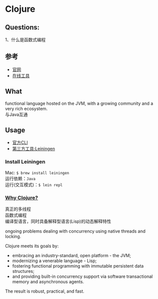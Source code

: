 
# Clojure


## Questions:
1、什么是函数式编程  



## 参考
- [官网](https://clojure.org/)  
- [在线工具](https://repl.it/repls/CreativeTintedResearch)


## What
functional language hosted on the JVM, with a growing community and a very rich ecosystem.   
与Java互通


## Usage  
- [官方CLI]()  
- [第三方工具:Leiningen](https://leiningen.org/)  

### Install Leiningen
>
Mac: `$ brew install leiningen`  
运行依赖：`Java`  
运行(交互模式)：`$ lein repl`


### [Why Clojure?](https://medium.com/appsflyer/why-clojure-a52d033769a8)

真正的多线程  
函数式编程    
编译型语言，同时具备解释型语言(Lisp)的动态解释特性


 ongoing problems dealing with concurrency using native threads and locking. 
 
Clojure meets its goals by:   
- embracing an industry-standard, open platform - the JVM;   
- modernizing a venerable language - Lisp;   
- fostering functional programming with immutable persistent data structures;  
- and providing built-in concurrency support via software transactional memory and asynchronous agents.    

The result is robust, practical, and fast.